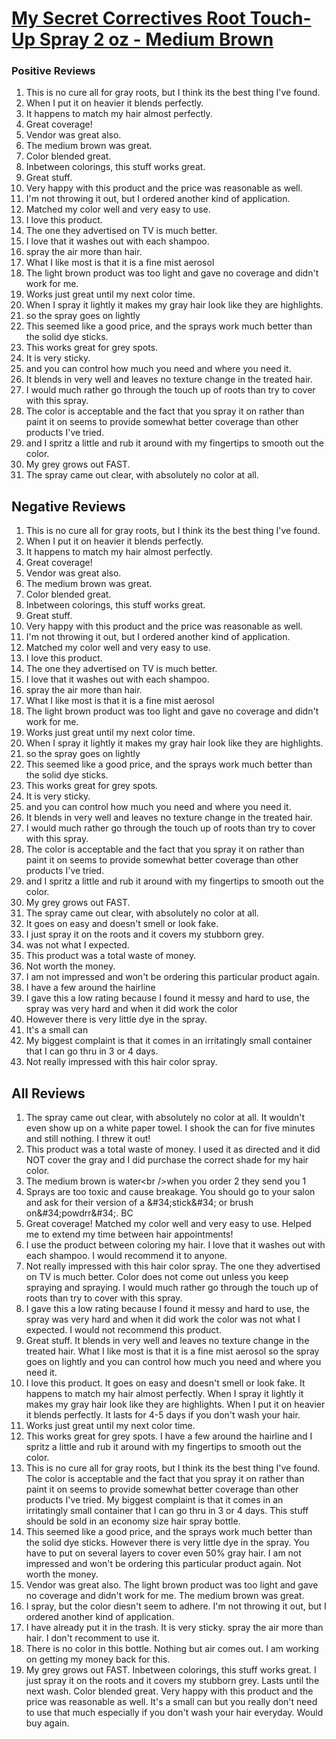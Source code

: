 # [My Secret Correctives Root Touch-Up Spray 2 oz - Medium Brown](https://products.checkmycream.com/products/My-Secret-Correctives-Root-Touch-Up-Spray-2-oz-Medium-Brown.html)

### Positive Reviews

<ol>
      <li>This is no cure all for gray roots, but I think its the best thing I&#x27;ve found.</li>
      <li>When I put it on heavier it blends perfectly.  </li>
      <li>It happens to match my hair almost perfectly.  </li>
      <li>Great coverage!  </li>
      <li>Vendor was great also.  </li>
      <li>The medium brown was great.</li>
      <li>Color blended great.  </li>
      <li>Inbetween colorings, this stuff works great.</li>
      <li>Great stuff.  </li>
      <li>Very happy with this product and the price was reasonable as well.</li>
      <li>I&#x27;m not throwing it out, but I ordered another kind of application.</li>
      <li>Matched my color well and very easy to use.  </li>
      <li>I love this product.  </li>
      <li>The one they advertised on TV is much better.</li>
      <li>I love that it washes out with each shampoo.  </li>
      <li>spray the air more than hair.</li>
      <li>What I like most is that it is a fine mist aerosol</li>
      <li>The light brown product was too light and gave no coverage and didn&#x27;t work for me.  </li>
      <li>Works just great until my next color time.</li>
      <li>When I spray it lightly it makes my gray hair look like they are highlights.  </li>
      <li>so the spray goes on lightly</li>
      <li>This seemed like a good price, and the sprays work much better than the solid dye sticks.</li>
      <li>This works great for grey spots.  </li>
      <li>It is very sticky.</li>
      <li>and you can control how much you need and where you need it.</li>
      <li>It blends in very well and leaves no texture change in the treated hair.  </li>
      <li>I would much rather go through the touch up of roots than try to cover with this spray.</li>
      <li>The color is acceptable and the fact that you spray it on rather than paint it on seems to provide somewhat better coverage than other products I&#x27;ve tried.</li>
      <li>and I spritz a little and rub it around with my fingertips to smooth out the color.</li>
      <li>My grey grows out FAST.</li>
      <li>The spray came out clear, with absolutely no color at all.  </li>
</ol>


<h2>Negative Reviews</h2>
<ol>
<li> This is no cure all for gray roots, but I think its the best thing I&#x27;ve found.</li>
<li> When I put it on heavier it blends perfectly.  </li>
<li> It happens to match my hair almost perfectly.  </li>
<li> Great coverage!  </li>
<li> Vendor was great also.  </li>
<li> The medium brown was great.</li>
<li> Color blended great.  </li>
<li> Inbetween colorings, this stuff works great.</li>
<li> Great stuff.  </li>
<li> Very happy with this product and the price was reasonable as well.</li>
<li> I&#x27;m not throwing it out, but I ordered another kind of application.</li>
<li> Matched my color well and very easy to use.  </li>
<li> I love this product.  </li>
<li> The one they advertised on TV is much better.</li>
<li> I love that it washes out with each shampoo.  </li>
<li> spray the air more than hair.</li>
<li> What I like most is that it is a fine mist aerosol</li>
<li> The light brown product was too light and gave no coverage and didn&#x27;t work for me.  </li>
<li> Works just great until my next color time.</li>
<li> When I spray it lightly it makes my gray hair look like they are highlights.  </li>
<li> so the spray goes on lightly</li>
<li> This seemed like a good price, and the sprays work much better than the solid dye sticks.</li>
<li> This works great for grey spots.  </li>
<li> It is very sticky.</li>
<li> and you can control how much you need and where you need it.</li>
<li> It blends in very well and leaves no texture change in the treated hair.  </li>
<li> I would much rather go through the touch up of roots than try to cover with this spray.</li>
<li> The color is acceptable and the fact that you spray it on rather than paint it on seems to provide somewhat better coverage than other products I&#x27;ve tried.</li>
<li> and I spritz a little and rub it around with my fingertips to smooth out the color.</li>
<li> My grey grows out FAST.</li>
<li> The spray came out clear, with absolutely no color at all.  </li>
<li> It goes on easy and doesn&#x27;t smell or look fake.</li>
<li> I just spray it on the roots and it covers my stubborn grey.  </li>
<li> was not what I expected.  </li>
<li> This product was a total waste of money.  </li>
<li> Not worth the money.</li>
<li> I am not impressed and won&#x27;t be ordering this particular product again.</li>
<li> I have a few around the hairline</li>
<li> I gave this a low rating because I found it messy and hard to use, the spray was very hard and when it did work the color</li>
<li> However there is very little dye in the spray.</li>
<li> It&#x27;s a small can</li>
<li> My biggest complaint is that it comes in an irritatingly small container that I can go thru in 3 or 4 days.</li>
<li> Not really impressed with this hair color spray.</li>
</ol>

<h2>All Reviews</h2>

<ol>
    <li> The spray came out clear, with absolutely no color at all.  It wouldn&#x27;t even show up on a white paper towel.  I shook the can for five minutes and still nothing.  I threw it out!</li>
    <li> This product was a total waste of money.  I used it as directed and it did NOT cover the gray and I did purchase the correct shade for my hair color.</li>
    <li> The medium brown is water&lt;br /&gt;when you order 2 they send you 1</li>
    <li> Sprays are too toxic and cause breakage.  You should go to your salon and ask for their version of a &amp;#34;stick&amp;#34; or brush on&amp;#34;powdrr&amp;#34;. BC</li>
    <li> Great coverage!  Matched my color well and very easy to use.  Helped me to extend my time between hair appointments!</li>
    <li> I use the product between coloring my hair.  I love that it washes out with each shampoo.  I would recommend it to anyone.</li>
    <li> Not really impressed with this hair color spray. The one they advertised on TV is much better. Color does not come out unless you keep spraying and spraying. I would much rather go through the touch up of roots than try to cover with this spray.</li>
    <li> I gave this a low rating because I found it messy and hard to use, the spray was very hard and when it did work the color was not what I expected.  I would not recommend this product.</li>
    <li> Great stuff.  It blends in very well and leaves no texture change in the treated hair.  What I like most is that it is a fine mist aerosol so the spray goes on lightly and you can control how much you need and where you need it.</li>
    <li> I love this product.  It goes on easy and doesn&#x27;t smell or look fake. It happens to match my hair almost perfectly.  When I spray it lightly it makes my gray hair look like they are highlights.  When I put it on heavier it blends perfectly.  It lasts for 4-5 days if you don&#x27;t wash your hair.</li>
    <li> Works just great until my next color time.</li>
    <li> This works great for grey spots.  I have a few around the hairline and I spritz a little and rub it around with my fingertips to smooth out the color.</li>
    <li> This is no cure all for gray roots, but I think its the best thing I&#x27;ve found. The color is acceptable and the fact that you spray it on rather than paint it on seems to provide somewhat better coverage than other products I&#x27;ve tried. My biggest complaint is that it comes in an irritatingly small container that I can go thru in 3 or 4 days. This stuff should be sold in an economy size hair spray bottle.</li>
    <li> This seemed like a good price, and the sprays work much better than the solid dye sticks. However there is very little dye in the spray. You have to put on several layers to cover even 50% gray hair.  I am not impressed and won&#x27;t be ordering this particular product again. Not worth the money.</li>
    <li> Vendor was great also.  The light brown product was too light and gave no coverage and didn&#x27;t work for me.  The medium brown was great.</li>
    <li> I spray, but the color diesn&#x27;t seem to adhere.  I&#x27;m not throwing it out, but I ordered another kind of application.</li>
    <li> I have already put it in the trash. It is very sticky. spray the air more than hair. I don&#x27;t recomment to use it.</li>
    <li> There is no color in this bottle.  Nothing but air comes out.  I am working on getting my money back for this.</li>
    <li> My grey grows out FAST. Inbetween colorings, this stuff works great. I just spray it on the roots and it covers my stubborn grey.  Lasts until the next wash. Color blended great.  Very happy with this product and the price was reasonable as well. It&#x27;s a small can but you really don&#x27;t need to use that much especially if you don&#x27;t wash your hair everyday.  Would buy again.</li>
</ol>





